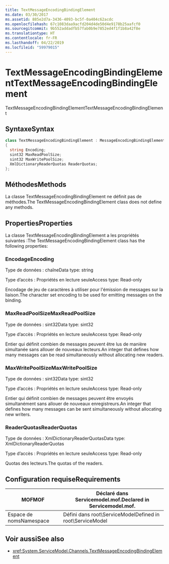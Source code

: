 ```yaml
---
title: TextMessageEncodingBindingElement
ms.date: 03/30/2017
ms.assetid: 885e2d7a-3436-4093-bc5f-0a404c62acdc
ms.openlocfilehash: 67c1083daa9acfd204d4de50d4e9178b25aafcf0
ms.sourcegitcommit: 9b552addadfb57fab0b9e7852ed4f1f1b8a42f8e
ms.translationtype: HT
ms.contentlocale: fr-FR
ms.lasthandoff: 04/22/2019
ms.locfileid: "59979015"
---
```

# <a name="textmessageencodingbindingelement"></a><span data-ttu-id="8b4dc-102">TextMessageEncodingBindingElement</span><span class="sxs-lookup"><span data-stu-id="8b4dc-102">TextMessageEncodingBindingElement</span></span>
<span data-ttu-id="8b4dc-103">TextMessageEncodingBindingElement</span><span class="sxs-lookup"><span data-stu-id="8b4dc-103">TextMessageEncodingBindingElement</span></span>  
  
## <a name="syntax"></a><span data-ttu-id="8b4dc-104">Syntaxe</span><span class="sxs-lookup"><span data-stu-id="8b4dc-104">Syntax</span></span>  
  
```csharp
class TextMessageEncodingBindingElement : MessageEncodingBindingElement  
{  
  string Encoding;  
  sint32 MaxReadPoolSize;  
  sint32 MaxWritePoolSize;  
  XmlDictionaryReaderQuotas ReaderQuotas;  
};  
```  
  
## <a name="methods"></a><span data-ttu-id="8b4dc-105">Méthodes</span><span class="sxs-lookup"><span data-stu-id="8b4dc-105">Methods</span></span>  
 <span data-ttu-id="8b4dc-106">La classe TextMessageEncodingBindingElement ne définit pas de méthodes.</span><span class="sxs-lookup"><span data-stu-id="8b4dc-106">The TextMessageEncodingBindingElement class does not define any methods.</span></span>  
  
## <a name="properties"></a><span data-ttu-id="8b4dc-107">Properties</span><span class="sxs-lookup"><span data-stu-id="8b4dc-107">Properties</span></span>  
 <span data-ttu-id="8b4dc-108">La classe TextMessageEncodingBindingElement a les propriétés suivantes :</span><span class="sxs-lookup"><span data-stu-id="8b4dc-108">The TextMessageEncodingBindingElement class has the following properties:</span></span>  
  
### <a name="encoding"></a><span data-ttu-id="8b4dc-109">Encodage</span><span class="sxs-lookup"><span data-stu-id="8b4dc-109">Encoding</span></span>  
 <span data-ttu-id="8b4dc-110">Type de données : chaîne</span><span class="sxs-lookup"><span data-stu-id="8b4dc-110">Data type: string</span></span>  
  
 <span data-ttu-id="8b4dc-111">Type d’accès : Propriétés en lecture seule</span><span class="sxs-lookup"><span data-stu-id="8b4dc-111">Access type: Read-only</span></span>  
  
 <span data-ttu-id="8b4dc-112">Encodage de jeu de caractères à utiliser pour l'émission de messages sur la liaison.</span><span class="sxs-lookup"><span data-stu-id="8b4dc-112">The character set encoding to be used for emitting messages on the binding.</span></span>  
  
### <a name="maxreadpoolsize"></a><span data-ttu-id="8b4dc-113">MaxReadPoolSize</span><span class="sxs-lookup"><span data-stu-id="8b4dc-113">MaxReadPoolSize</span></span>  
 <span data-ttu-id="8b4dc-114">Type de données : sint32</span><span class="sxs-lookup"><span data-stu-id="8b4dc-114">Data type: sint32</span></span>  
  
 <span data-ttu-id="8b4dc-115">Type d’accès : Propriétés en lecture seule</span><span class="sxs-lookup"><span data-stu-id="8b4dc-115">Access type: Read-only</span></span>  
  
 <span data-ttu-id="8b4dc-116">Entier qui définit combien de messages peuvent être lus de manière simultanée sans allouer de nouveaux lecteurs.</span><span class="sxs-lookup"><span data-stu-id="8b4dc-116">An integer that defines how many messages can be read simultaneously without allocating new readers.</span></span>  
  
### <a name="maxwritepoolsize"></a><span data-ttu-id="8b4dc-117">MaxWritePoolSize</span><span class="sxs-lookup"><span data-stu-id="8b4dc-117">MaxWritePoolSize</span></span>  
 <span data-ttu-id="8b4dc-118">Type de données : sint32</span><span class="sxs-lookup"><span data-stu-id="8b4dc-118">Data type: sint32</span></span>  
  
 <span data-ttu-id="8b4dc-119">Type d’accès : Propriétés en lecture seule</span><span class="sxs-lookup"><span data-stu-id="8b4dc-119">Access type: Read-only</span></span>  
  
 <span data-ttu-id="8b4dc-120">Entier qui définit combien de messages peuvent être envoyés simultanément sans allouer de nouveaux enregistreurs.</span><span class="sxs-lookup"><span data-stu-id="8b4dc-120">An integer that defines how many messages can be sent simultaneously without allocating new writers.</span></span>  
  
### <a name="readerquotas"></a><span data-ttu-id="8b4dc-121">ReaderQuotas</span><span class="sxs-lookup"><span data-stu-id="8b4dc-121">ReaderQuotas</span></span>  
 <span data-ttu-id="8b4dc-122">Type de données : XmlDictionaryReaderQuotas</span><span class="sxs-lookup"><span data-stu-id="8b4dc-122">Data type: XmlDictionaryReaderQuotas</span></span>  
  
 <span data-ttu-id="8b4dc-123">Type d’accès : Propriétés en lecture seule</span><span class="sxs-lookup"><span data-stu-id="8b4dc-123">Access type: Read-only</span></span>  
  
 <span data-ttu-id="8b4dc-124">Quotas des lecteurs.</span><span class="sxs-lookup"><span data-stu-id="8b4dc-124">The quotas of the readers.</span></span>  
  
## <a name="requirements"></a><span data-ttu-id="8b4dc-125">Configuration requise</span><span class="sxs-lookup"><span data-stu-id="8b4dc-125">Requirements</span></span>  
  
|<span data-ttu-id="8b4dc-126">MOF</span><span class="sxs-lookup"><span data-stu-id="8b4dc-126">MOF</span></span>|<span data-ttu-id="8b4dc-127">Déclaré dans Servicemodel.mof.</span><span class="sxs-lookup"><span data-stu-id="8b4dc-127">Declared in Servicemodel.mof.</span></span>|  
|---------|-----------------------------------|  
|<span data-ttu-id="8b4dc-128">Espace de noms</span><span class="sxs-lookup"><span data-stu-id="8b4dc-128">Namespace</span></span>|<span data-ttu-id="8b4dc-129">Défini dans root\ServiceModel</span><span class="sxs-lookup"><span data-stu-id="8b4dc-129">Defined in root\ServiceModel</span></span>|  
  
## <a name="see-also"></a><span data-ttu-id="8b4dc-130">Voir aussi</span><span class="sxs-lookup"><span data-stu-id="8b4dc-130">See also</span></span>

- <xref:System.ServiceModel.Channels.TextMessageEncodingBindingElement>
